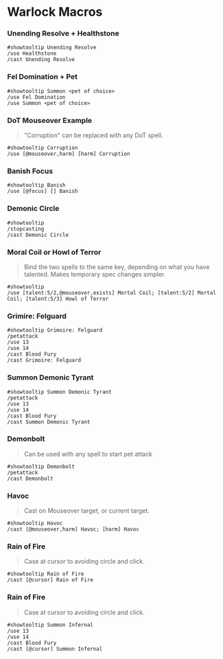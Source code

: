# Warlock Macros

### Unending Resolve + Healthstone
```
#showtooltip Unending Resolve
/use Healthstone
/cast Unending Resolve
```

### Fel Domination + Pet
```
#showtooltip Summon <pet of choice>
/use Fel Domination
/use Summon <pet of choice>
```

### DoT Mouseover Example
> "Corruption" can be replaced with any DoT spell.
```
#showtooltip Corruption
/use [@mouseover,harm] [harm] Corruption
```

### Banish Focus
```
#showtooltip Banish
/use [@focus] [] Banish
```

### Demonic Circle
```
#showtooltip
/stopcasting
/cast Demonic Circle
```

### Moral Coil or Howl of Terror
> Bind the two spells to the same key, depending on what you have talented. Makes temporary spec changes simpler.
```
#showtooltip
/use [talent:5/2,@mouseover,exists] Mortal Coil; [talent:5/2] Mortal Coil; [talent:5/3] Howl of Terror
```

### Grimire: Felguard
```
#showtooltip Grimoire: Felguard
/petattack
/use 13
/use 14
/cast Blood Fury
/cast Grimoire: Felguard
```

### Summon Demonic Tyrant
```
#showtooltip Summon Demonic Tyrant
/petattack
/use 13
/use 14
/cast Blood Fury
/cast Summon Demonic Tyrant
```

### Demonbolt
> Can be used with any spell to start pet attack
```
#showtooltip Demonbolt
/petattack
/cast Demonbolt
```

### Havoc
> Cast on Mouseover target, or current target.
```
#showtooltip Havoc
/cast [@mouseover,harm] Havoc; [harm] Havoc
```

### Rain of Fire
> Case at cursor to avoiding circle and click.
```
#showtooltip Rain of Fire
/cast [@cursor] Rain of Fire
```

### Rain of Fire
> Case at cursor to avoiding circle and click.
```
#showtooltip Summon Infernal
/use 13
/use 14
/cast Blood Fury
/cast [@cursor] Summon Infernal
```